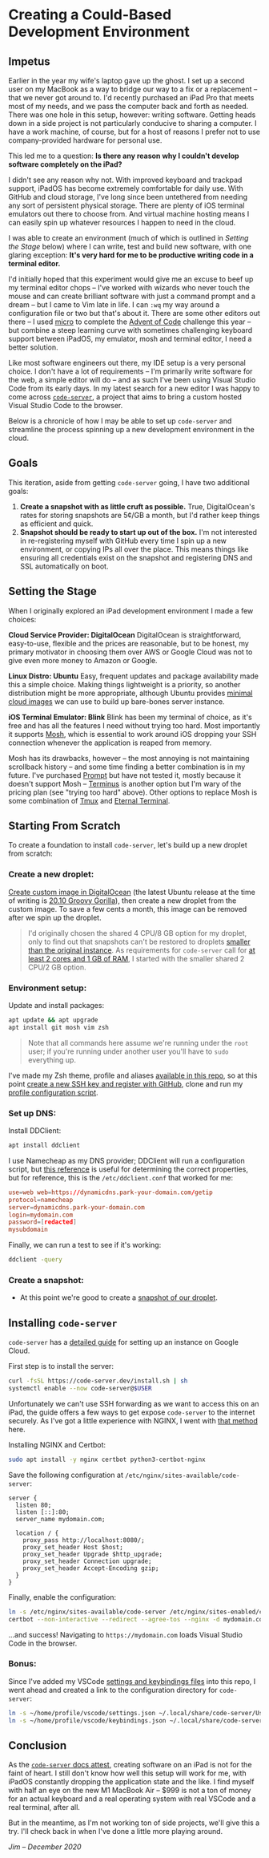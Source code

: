 # Creating a Could-Based Development Environment

## Impetus

Earlier in the year my wife's laptop gave up the ghost. I set up a second user on my MacBook as a way to bridge our way to a fix or a replacement – that we never got around to. I'd recently purchased an iPad Pro that meets most of my needs, and we pass the computer back and forth as needed. There was one hole in this setup, however: writing software. Getting heads down in a side project is not particularly conducive to sharing a computer. I have a work machine, of course, but for a host of reasons I prefer not to use company-provided hardware for personal use.

This led me to a question: **Is there any reason why I couldn't develop software completely on the iPad?**

I didn't see any reason why not. With improved keyboard and trackpad support, iPadOS has become extremely comfortable for daily use. With GitHub and cloud storage, I've long since been untethered from needing any sort of persistent physical storage. There are plenty of iOS terminal emulators out there to choose from. And virtual machine hosting means I can easily spin up whatever resources I happen to need in the cloud.

I was able to create an environment (much of which is outlined in _Setting the Stage_ below) where I can write, test and build new software, with one glaring exception: **It's very hard for me to be productive writing code in a terminal editor.**

I'd initially hoped that this experiment would give me an excuse to beef up my terminal editor chops – I've worked with wizards who never touch the mouse and can create brilliant software with just a command prompt and a dream – but I came to Vim late in life. I can `:wq` my way around a configuration file or two but that's about it. There are some other editors out there – I used [micro][1] to complete the [Advent of Code][2] challenge this year – but combine a steep learning curve with sometimes challenging keyboard support between iPadOS, my emulator, mosh and terminal editor, I need a better solution.

Like most software engineers out there, my IDE setup is a very personal choice. I don't have a lot of requirements – I'm primarily write software for the web, a simple editor will do – and as such I've been using Visual Studio Code from its early days. In my latest search for a new editor I was happy to come across [`code-server`][3], a project that aims to bring a custom hosted Visual Studio Code to the browser.

Below is a chronicle of how I may be able to set up `code-server` and streamline the process spinning up a new development environment in the cloud.

## Goals

This iteration, aside from getting `code-server` going, I have two additional goals:

1. **Create a snapshot with as little cruft as possible.** True, DigitalOcean's rates for storing snapshots are 5¢/GB a month, but I'd rather keep things as efficient and quick.
2. **Snapshot should be ready to start up out of the box.** I'm not interested in re-registering myself with GitHub every time I spin up a new environment, or copying IPs all over the place. This means things like ensuring all credentials exist on the snapshot and registering DNS and SSL automatically on boot.

## Setting the Stage

When I originally explored an iPad development environment I made a few choices:

**Cloud Service Provider: DigitalOcean**
DigitalOcean is straightforward, easy-to-use, flexible and the prices are reasonable, but to be honest, my primary motivator in choosing them over AWS or Google Cloud was not to give even more money to Amazon or Google.

**Linux Distro: Ubuntu**
Easy, frequent updates and package availability made this a simple choice. Making things lightweight is a priority, so another distribution might be more appropriate, although Ubuntu provides [minimal cloud images][4] we can use to build up bare-bones server instance.

**iOS Terminal Emulator: Blink**
Blink has been my terminal of choice, as it's free and has all the features I need without trying too hard. Most importantly it supports [Mosh][5], which is essential to work around iOS dropping your SSH connection whenever the application is reaped from memory.

Mosh has its drawbacks, however – the most annoying is not maintaining scrollback history – and some time finding a better combination is in my future. I've purchased [Prompt][6] but have not tested it, mostly because it doesn't support Mosh – [Terminus][7] is another option but I'm wary of the pricing plan (see "trying too hard" above). Other options to replace Mosh is some combination of [Tmux][8] and [Eternal Terminal][9].

## Starting From Scratch

To create a foundation to install `code-server`, let's build up a new droplet from scratch:

### Create a new droplet:

[Create custom image in DigitalOcean][10] (the latest Ubuntu release at the time of writing is [20.10 Groovy Gorilla][11]), then create a new droplet from the custom image. To save a few cents a month, this image can be removed after we spin up the droplet.

> I'd originally chosen the shared 4 CPU/8 GB option for my droplet, only to find out that snapshots can't be restored to droplets [smaller than the original instance][19]. As requirements for `code-server` call for [at least 2 cores and 1 GB of RAM][12], I started with the smaller shared 2 CPU/2 GB option.

### Environment setup:

Update and install packages:

```sh
apt update && apt upgrade
apt install git mosh vim zsh
```

> Note that all commands here assume we're running under the `root` user; if you're running under another user you'll have to `sudo` everything up.

I've made my Zsh theme, profile and aliases [available in this repo][15], so at this point [create a new SSH key and register with GitHub][13], clone and run my [profile configuration script][16].

### Set up DNS:

Install DDClient:

```sh
apt install ddclient
```

I use Namecheap as my DNS provider; DDClient will run a configuration script, but [this reference][17] is useful for determining the correct properties, but for reference, this is the `/etc/ddclient.conf` that worked for me:

```conf
use=web web=https://dynamicdns.park-your-domain.com/getip
protocol=namecheap
server=dynamicdns.park-your-domain.com
login=mydomain.com
password=[redacted]
mysubdomain
```

Finally, we can run a test to see if it's working:

```sh
ddclient -query
```

### Create a snapshot:

- At this point we're good to create a [snapshot of our droplet][18].

## Installing `code-server`

`code-server` has a [detailed guide][20] for setting up an instance on Google Cloud.

First step is to install the server:

```sh
curl -fsSL https://code-server.dev/install.sh | sh
systemctl enable --now code-server@$USER
```

Unfortunately we can't use SSH forwarding as we want to access this on an iPad, the guide offers a few ways to get expose `code-server` to the internet securely. As I've got a little experience with NGINX, I went with [that method][22] here.

Installing NGINX and Certbot:

```sh
sudo apt install -y nginx certbot python3-certbot-nginx
```

Save the following configuration at `/etc/nginx/sites-available/code-server`:

```
server {
  listen 80;
  listen [::]:80;
  server_name mydomain.com;

  location / {
    proxy_pass http://localhost:8080/;
    proxy_set_header Host $host;
    proxy_set_header Upgrade $http_upgrade;
    proxy_set_header Connection upgrade;
    proxy_set_header Accept-Encoding gzip;
  }
}
```

Finally, enable the configuration:

```sh
ln -s /etc/nginx/sites-available/code-server /etc/nginx/sites-enabled/code-server
certbot --non-interactive --redirect --agree-tos --nginx -d mydomain.com -m me@example.com
```

...and success! Navigating to `https://mydomain.com` loads Visual Studio Code in the browser.

### Bonus:

Since I've added my VSCode [settings and keybindings files][23] into this repo, I went ahead and created a link to the configuration directory for `code-server`:

```sh
ln -s ~/home/profile/vscode/settings.json ~/.local/share/code-server/User/settings.json
ln -s ~/home/profile/vscode/keybindings.json ~/.local/share/code-server/User/keybindings.json
```

## Conclusion

As the [`code-server` docs attest][21], creating software on an iPad is not for the faint of heart. I still don't know how well this setup will work for me, with iPadOS constantly dropping the application state and the like. I find myself with half an eye on the new M1 MacBook Air – $999 is not a ton of money for an actual keyboard and a real operating system with real VSCode and a real terminal, after all.

But in the meantime, as I'm not working ton of side projects, we'll give this a try. I'll check back in when I've done a little more playing around.

_Jim – December 2020_

[1]: https://micro-editor.github.io/
[2]: ../projects/advent-of-code/2020
[3]: https://github.com/cdr/code-server
[4]: https://wiki.ubuntu.com/Minimal
[5]: https://mosh.org/
[6]: https://panic.com/prompt/
[7]: https://www.termius.com/
[8]: https://github.com/tmux/tmux/wiki
[9]: https://eternalterminal.dev/
[10]: https://www.digitalocean.com/blog/custom-images/
[11]: https://cloud-images.ubuntu.com/minimal/releases/groovy/
[19]: https://www.digitalocean.com/docs/images/snapshots/how-to/create-and-restore-droplets/#create-new-droplets-from-a-snapshot
[12]: https://github.com/cdr/code-server/blob/v3.8.0/doc/guide.md#requirements
[15]: ../profile
[13]: https://docs.github.com/en/free-pro-team@latest/github/authenticating-to-github/connecting-to-github-with-ssh
[16]: ../profile/configure.sh
[17]: https://www.namecheap.com/support/knowledgebase/article.aspx/583/11/how-do-i-configure-ddclient/
[18]: https://www.digitalocean.com/docs/images/snapshots/how-to/snapshot-droplets/
[20]: https://github.com/cdr/code-server/blob/v3.8.0/doc/guide.md
[22]: https://github.com/cdr/code-server/blob/v3.8.0/doc/guide.md#nginx
[23]: ../profile/vscode
[21]: https://github.com/cdr/code-server/blob/v3.8.0/doc/ipad.md#recommendations
